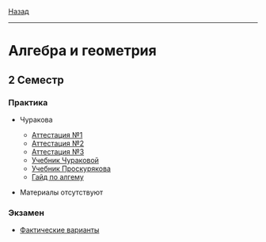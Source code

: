 [Назад](../../README.md)
***
# Алгебра и геометрия
## 2 Семестр
### Практика
+ Чуракова
  + [Аттестация №1](algem-th-att-1-fact.md)
  + [Аттестация №2](algem-th-att-2-fact.md)
  + [Аттестация №3](algem-th-att-3-fact.md)
  + [Учебник Чураковой](https://github.com/user-attachments/files/18921513/churakova.pdf)
  + [Учебник Проскурякова](https://github.com/user-attachments/files/18893932/Proskuryakov_Sbornik_zadach_po_lin_algebre.pdf)
  + [Гайд по алгему](https://boosty.to/starsresearch/)


+ Материалы отсутствуют
### Экзамен
+ [Фактические варианты](algem-exam-fact.md)

